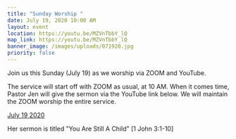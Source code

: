 ```yaml
---
title: "Sunday Worship "
date: July 19, 2020 10:00 AM
layout: event
location: https://youtu.be/MZVnTbbY_lQ
map_link: https://youtu.be/MZVnTbbY_lQ
banner_image: /images/uploads/071920.jpg
priority: false
---
```

Join us this Sunday (July 19) as we worship via ZOOM and YouTube.

The service will start off with ZOOM as usual, at 10 AM. When it comes time, Pastor Jen will give the sermon via the YouTube link below. We will maintain the ZOOM worship the entire service.

[July 19 2020](vqkx-xtu9-1abk-a8tv-ejvc)

Her sermon is titled "You Are Still A Child" \[1 John 3:1-10]